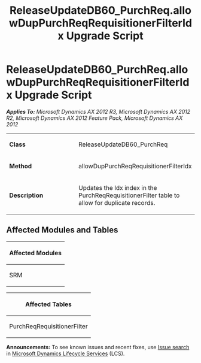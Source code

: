 ﻿---
title: ReleaseUpdateDB60_PurchReq.allowDupPurchReqRequisitionerFilterIdx Upgrade Script
TOCTitle: ReleaseUpdateDB60_PurchReq.allowDupPurchReqRequisitionerFilterIdx Upgrade Script
ms:assetid: 63a40866-fe81-8124-c3ac-9cf446c90c61
ms:mtpsurl: https://msdn.microsoft.com/en-us/library/JJ719156(v=AX.60)
ms:contentKeyID: 49708695
ms.date: 05/18/2015
mtps_version: v=AX.60
---

# ReleaseUpdateDB60\_PurchReq.allowDupPurchReqRequisitionerFilterIdx Upgrade Script 


_**Applies To:** Microsoft Dynamics AX 2012 R3, Microsoft Dynamics AX 2012 R2, Microsoft Dynamics AX 2012 Feature Pack, Microsoft Dynamics AX 2012_

<table>
<colgroup>
<col style="width: 50%" />
<col style="width: 50%" />
</colgroup>
<tbody>
<tr class="odd">
<td><p><strong>Class</strong></p></td>
<td><p>ReleaseUpdateDB60_PurchReq</p></td>
</tr>
<tr class="even">
<td><p><strong>Method</strong></p></td>
<td><p>allowDupPurchReqRequisitionerFilterIdx</p></td>
</tr>
<tr class="odd">
<td><p><strong>Description</strong></p></td>
<td><p>Updates the Idx index in the PurchReqRequisitionerFilter table to allow for duplicate records.</p></td>
</tr>
</tbody>
</table>


## Affected Modules and Tables

<table>
<colgroup>
<col style="width: 100%" />
</colgroup>
<thead>
<tr class="header">
<th><p>Affected Modules</p></th>
</tr>
</thead>
<tbody>
<tr class="odd">
<td><p>SRM</p></td>
</tr>
</tbody>
</table>


<table>
<colgroup>
<col style="width: 100%" />
</colgroup>
<thead>
<tr class="header">
<th><p>Affected Tables</p></th>
</tr>
</thead>
<tbody>
<tr class="odd">
<td><p>PurchReqRequisitionerFilter</p></td>
</tr>
</tbody>
</table>

  
**Announcements:** To see known issues and recent fixes, use [Issue search](http://go.microsoft.com/fwlink/?linkid=389258) in [Microsoft Dynamics Lifecycle Services](http://go.microsoft.com/fwlink/?linkid=306505) (LCS).

